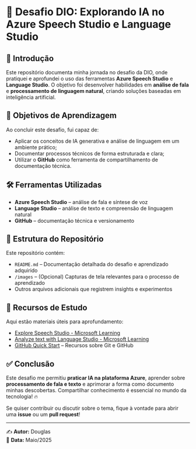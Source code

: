 # 🚀 Desafio DIO: Explorando IA no Azure Speech Studio e Language Studio  

## 📌 Introdução  
Este repositório documenta minha jornada no desafio da DIO, onde pratiquei e aprofundei o uso das ferramentas **Azure Speech Studio** e **Language Studio**. O objetivo foi desenvolver habilidades em **análise de fala** e **processamento de linguagem natural**, criando soluções baseadas em inteligência artificial.  

## 🎯 Objetivos de Aprendizagem  
Ao concluir este desafio, fui capaz de:  
- Aplicar os conceitos de IA generativa e análise de linguagem em um ambiente prático;  
- Documentar processos técnicos de forma estruturada e clara;  
- Utilizar o **GitHub** como ferramenta de compartilhamento de documentação técnica.  

## 🛠️ Ferramentas Utilizadas  
- **Azure Speech Studio** – análise de fala e síntese de voz  
- **Language Studio** – análise de texto e compreensão de linguagem natural  
- **GitHub** – documentação técnica e versionamento  

## 📑 Estrutura do Repositório  
Este repositório contém:  
- `README.md` – Documentação detalhada do desafio e aprendizado adquirido  
- `/images` – (Opcional) Capturas de tela relevantes para o processo de aprendizado  
- Outros arquivos adicionais que registrem insights e experimentos  

## 📖 Recursos de Estudo  
Aqui estão materiais úteis para aprofundamento:  
- [Explore Speech Studio - Microsoft Learning](https://learn.microsoft.com/)  
- [Analyze text with Language Studio - Microsoft Learning](https://learn.microsoft.com/)  
- [GitHub Quick Start](https://github.com/) – Recursos sobre Git e GitHub  

## ✅ Conclusão  
Este desafio me permitiu **praticar IA na plataforma Azure**, aprender sobre **processamento de fala e texto** e aprimorar a forma como documento minhas descobertas. Compartilhar conhecimento é essencial no mundo da tecnologia! 🔥  

Se quiser contribuir ou discutir sobre o tema, fique à vontade para abrir uma **issue** ou um **pull request**!  

---

✍️ **Autor:** Douglas  
📅 **Data:** Maio/2025  
